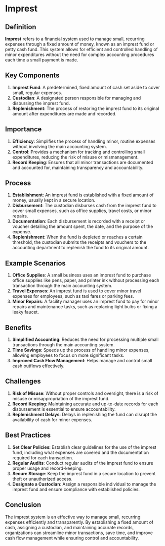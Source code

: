 # Imprest

## Definition
**Imprest** refers to a financial system used to manage small, recurring expenses through a fixed amount of money, known as an imprest fund or petty cash fund. This system allows for efficient and controlled handling of minor expenditures without the need for complex accounting procedures each time a small payment is made.

## Key Components
1. **Imprest Fund**: A predetermined, fixed amount of cash set aside to cover small, regular expenses.
2. **Custodian**: A designated person responsible for managing and disbursing the imprest fund.
3. **Replenishment**: The process of restoring the imprest fund to its original amount after expenditures are made and recorded.

## Importance
1. **Efficiency**: Simplifies the process of handling minor, routine expenses without involving the main accounting system.
2. **Control**: Provides a mechanism for tracking and controlling small expenditures, reducing the risk of misuse or mismanagement.
3. **Record Keeping**: Ensures that all minor transactions are documented and accounted for, maintaining transparency and accountability.

## Process
1. **Establishment**: An imprest fund is established with a fixed amount of money, usually kept in a secure location.
2. **Disbursement**: The custodian disburses cash from the imprest fund to cover small expenses, such as office supplies, travel costs, or minor repairs.
3. **Documentation**: Each disbursement is recorded with a receipt or voucher detailing the amount spent, the date, and the purpose of the expense.
4. **Replenishment**: When the fund is depleted or reaches a certain threshold, the custodian submits the receipts and vouchers to the accounting department to replenish the fund to its original amount.

## Example Scenarios
1. **Office Supplies**: A small business uses an imprest fund to purchase office supplies like pens, paper, and printer ink without processing each transaction through the main accounting system.
2. **Travel Expenses**: An imprest fund is used to cover minor travel expenses for employees, such as taxi fares or parking fees.
3. **Minor Repairs**: A facility manager uses an imprest fund to pay for minor repairs and maintenance tasks, such as replacing light bulbs or fixing a leaky faucet.

## Benefits
1. **Simplified Accounting**: Reduces the need for processing multiple small transactions through the main accounting system.
2. **Time Savings**: Speeds up the process of handling minor expenses, allowing employees to focus on more significant tasks.
3. **Improved Cash Flow Management**: Helps manage and control small cash outflows effectively.

## Challenges
1. **Risk of Misuse**: Without proper controls and oversight, there is a risk of misuse or misappropriation of the imprest fund.
2. **Record Keeping**: Maintaining accurate and up-to-date records for each disbursement is essential to ensure accountability.
3. **Replenishment Delays**: Delays in replenishing the fund can disrupt the availability of cash for minor expenses.

## Best Practices
1. **Set Clear Policies**: Establish clear guidelines for the use of the imprest fund, including what expenses are covered and the documentation required for each transaction.
2. **Regular Audits**: Conduct regular audits of the imprest fund to ensure proper usage and record-keeping.
3. **Secure Storage**: Keep the imprest fund in a secure location to prevent theft or unauthorized access.
4. **Designate a Custodian**: Assign a responsible individual to manage the imprest fund and ensure compliance with established policies.

## Conclusion
The imprest system is an effective way to manage small, recurring expenses efficiently and transparently. By establishing a fixed amount of cash, assigning a custodian, and maintaining accurate records, organizations can streamline minor transactions, save time, and improve cash flow management while ensuring control and accountability.

